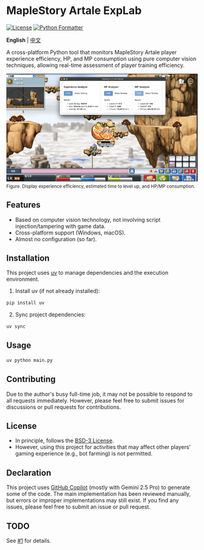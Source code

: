 # MapleStory Artale ExpLab

[![License](https://img.shields.io/badge/License-BSD_3--Clause-blue.svg?style=flat-square)](https://opensource.org/licenses/BSD-3-Clause)
[![Python Formatter](https://img.shields.io/badge/Python_Formatter-ruff-black?style=flat-square)](https://github.com/astral-sh/ruff)

**English** | [中文](README.zh.md)

A cross-platform Python tool that monitors MapleStory Artale player experience efficiency, HP, and MP consumption using pure computer vision techniques, allowing real-time assessment of player training efficiency.

![Demo](docs/images/demo.png)
<small>Figure. Display experience efficiency, estimated time to level up, and HP/MP consumption.</small>

## Features

- Based on computer vision technology, not involving script injection/tampering with game data.
- Cross-platform support (Windows, macOS).
- Almost no configuration (so far).

## Installation

This project uses [uv](https://github.com/astral-sh/uv) to manage dependencies and the execution environment.

1. Install uv (if not already installed):

```bash
pip install uv
```

2. Sync project dependencies:

```bash
uv sync
```

## Usage

```bash
uv python main.py
```

## Contributing

Due to the author's busy full-time job, it may not be possible to respond to all requests immediately. However, please feel free to submit issues for discussions or pull requests for contributions.

## License

- In principle, follows the [BSD-3 License](./LICENSE).
- However, using this project for activities that may affect other players' gaming experience (e.g., bot farming) is not permitted.

## Declaration

This project uses [GitHub Copilot](https://github.com/features/copilot) (mostly with Gemini 2.5 Pro) to generate some of the code. The main implementation has been reviewed manually, but errors or improper implementations may still exist. If you find any issues, please feel free to submit an issue or pull request.

## TODO

See [#1](https://github.com/StephLin/maplestory-artale-explab/issues/1) for details.
